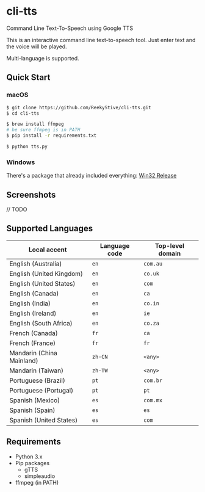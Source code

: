 # cli-tts

Command Line Text-To-Speech using Google TTS

This is an interactive command line text-to-speech tool. Just enter text and the voice will be played.

Multi-language is supported.

## Quick Start

### macOS

``` bash
$ git clone https://github.com/ReekyStive/cli-tts.git
$ cd cli-tts

$ brew install ffmpeg
# be sure ffmpeg is in PATH
$ pip install -r requirements.txt

$ python tts.py
```

### Windows

There's a package that already included everything:
[Win32 Release](https://github.com/ReekyStive/cli-tts/releases/download/v1.1/google-tts-win32.7z)

## Screenshots

// TODO

## Supported Languages

| Local accent              | Language code | Top-level domain |
| ------------------------- | ------------- | ---------------- |
| English (Australia)       | `en`          | `com.au`         |
| English (United Kingdom)  | `en`          | `co.uk`          |
| English (United States)   | `en`          | `com`            |
| English (Canada)          | `en`          | `ca`             |
| English (India)           | `en`          | `co.in`          |
| English (Ireland)         | `en`          | `ie`             |
| English (South Africa)    | `en`          | `co.za`          |
| French (Canada)           | `fr`          | `ca`             |
| French (France)           | `fr`          | `fr`             |
| Mandarin (China Mainland) | `zh-CN`       | `<any>`          |
| Mandarin (Taiwan)         | `zh-TW`       | `<any>`          |
| Portuguese (Brazil)       | `pt`          | `com.br`         |
| Portuguese (Portugal)     | `pt`          | `pt`             |
| Spanish (Mexico)          | `es`          | `com.mx`         |
| Spanish (Spain)           | `es`          | `es`             |
| Spanish (United States)   | `es`          | `com`            |

## Requirements

- Python 3.x
- Pip packages
  - gTTS
  - simpleaudio
- ffmpeg (in PATH)

